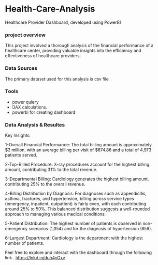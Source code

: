 # Health-Care-Analysis
Healthcare Provider Dashboard, developed using PowerBI 


### project overview 

This project involved a thorough analysis of the financial performance of a healthcare center, providing valuable insights into the efficiency and effectiveness of healthcare providers.


### Data Sources 

The primary dataset used for this analysis is csv file

### Tools 

- power quiery
- DAX calculations.
- powerbi for creating dashboard


### Data Analysis & Resultes 

Key Insights:

1-Overall Financial Performance: The total billing amount is approximately $3 million, with an average billing per visit of $674.86 and a total of 4,973 patients served.

2-Top-Billed Procedure: X-ray procedures account for the highest billing amount, contributing 31% to the total revenue.

3-Departmental Billing: Cardiology generates the highest billing amount, contributing 25% to the overall revenue.

4-Billing Distribution by Diagnosis: For diagnoses such as appendicitis, asthma, fractures, and hypertension, billing across service types (emergency, inpatient, outpatient) is fairly even, with each contributing around 25% to 50%. This balanced distribution suggests a well-rounded approach to managing various medical conditions.

5-Patient Distribution: The highest number of patients is observed in non-emergency scenarios (1,354) and for the diagnosis of hypertension (656).

6-Largest Department: Cardiology is the department with the highest number of patients.

Feel free to explore and interact with the dashboard through the following link .
https://lnkd.in/duh4yGxv



